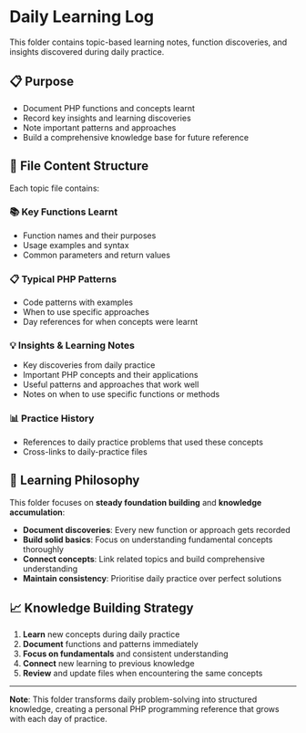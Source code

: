 # Daily Learning Log

This folder contains topic-based learning notes, function discoveries, and insights discovered during daily practice.

## 📋 Purpose
- Document PHP functions and concepts learnt
- Record key insights and learning discoveries
- Note important patterns and approaches
- Build a comprehensive knowledge base for future reference

## 📝 File Content Structure
Each topic file contains:

### 📚 Key Functions Learnt
- Function names and their purposes
- Usage examples and syntax
- Common parameters and return values

### 📋 Typical PHP Patterns
- Code patterns with examples
- When to use specific approaches
- Day references for when concepts were learnt

### 💡 Insights & Learning Notes
- Key discoveries from daily practice
- Important PHP concepts and their applications
- Useful patterns and approaches that work well
- Notes on when to use specific functions or methods

### 📊 Practice History
- References to daily practice problems that used these concepts
- Cross-links to daily-practice files

## 🎯 Learning Philosophy
This folder focuses on **steady foundation building** and **knowledge accumulation**:

- **Document discoveries**: Every new function or approach gets recorded
- **Build solid basics**: Focus on understanding fundamental concepts thoroughly
- **Connect concepts**: Link related topics and build comprehensive understanding
- **Maintain consistency**: Prioritise daily practice over perfect solutions

## 📈 Knowledge Building Strategy
1. **Learn** new concepts during daily practice
2. **Document** functions and patterns immediately
3. **Focus on fundamentals** and consistent understanding
4. **Connect** new learning to previous knowledge
5. **Review** and update files when encountering the same concepts

---

**Note**: This folder transforms daily problem-solving into structured knowledge, creating a personal PHP programming reference that grows with each day of practice.